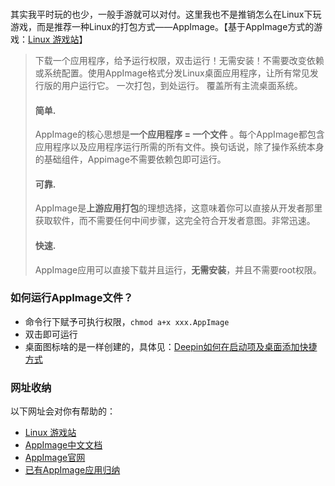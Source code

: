### 

其实我平时玩的也少，一般手游就可以对付。这里我也不是推销怎么在Linux下玩游戏，而是推荐一种Linux的打包方式——AppImage。【基于AppImage方式的游戏：[Linux 游戏站](https://www.linuxgame.cn/)】

> 下载一个应用程序，给予运行权限，双击运行！无需安装！不需要改变依赖或系统配置。使用AppImage格式分发Linux桌面应用程序，让所有常见发行版的用户运行它。 一次打包，到处运行。 覆盖所有主流桌面系统。
>
> #### 简单.
>
> AppImage的核心思想是**一个应用程序 = 一个文件** 。每个AppImage都包含应用程序以及应用程序运行所需的所有文件。换句话说，除了操作系统本身的基础组件，Appimage不需要依赖包即可运行。
>
> #### 可靠.
>
> AppImage是**上游应用打包**的理想选择，这意味着你可以直接从开发者那里获取软件，而不需要任何中间步骤，这完全符合开发者意图。非常迅速。
>
> #### 快速.
>
> AppImage应用可以直接下载并且运行，**无需安装**，并且不需要root权限。

### 如何运行AppImage文件？

- 命令行下赋予可执行权限，`chmod a+x xxx.AppImage`
- 双击即可运行
- 桌面图标啥的是一样创建的，具体见：[Deepin如何在启动项及桌面添加快捷方式](https://github.com/josonle/Coding-Now/blob/master/Linux%E7%B3%BB%E7%BB%9F%E4%B8%8B%E5%BC%80%E5%8F%91%E7%8E%AF%E5%A2%83%E6%90%AD%E5%BB%BA/Deepin%E4%BD%BF%E7%94%A8%E4%BD%93%E9%AA%8C%E3%80%81%E8%B5%84%E6%BA%90%E5%8F%8A%E9%97%AE%E9%A2%98%E5%BD%92%E7%BA%B3%E8%B4%B4.md#deepin%E5%A6%82%E4%BD%95%E5%9C%A8%E5%90%AF%E5%8A%A8%E9%A1%B9%E5%8F%8A%E6%A1%8C%E9%9D%A2%E6%B7%BB%E5%8A%A0%E5%BF%AB%E6%8D%B7%E6%96%B9%E5%BC%8F)

### 网址收纳

以下网址会对你有帮助的：

- [Linux 游戏站](https://www.linuxgame.cn/)
- [AppImage中文文档](https://doc.appimage.cn/docs/home/)
- [AppImage官网](https://www.appimage.org/)
- [已有AppImage应用归纳](https://appimage.github.io/)

